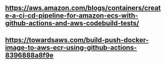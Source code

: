 

## https://aws.amazon.com/blogs/containers/create-a-ci-cd-pipeline-for-amazon-ecs-with-github-actions-and-aws-codebuild-tests/

## https://towardsaws.com/build-push-docker-image-to-aws-ecr-using-github-actions-8396888a8f9e

